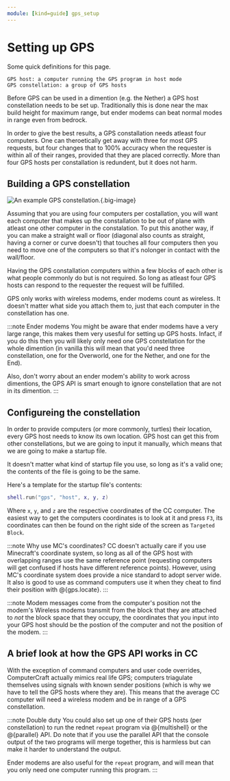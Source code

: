 ```yaml
---
module: [kind=guide] gps_setup
---
```


# Setting up GPS
Some quick definitions for this page.
```
GPS host: a computer running the GPS program in host mode
GPS constellation: a group of GPS hosts
```

Before GPS can be used in a dimention (e.g. the Nether) a GPS host constellation needs to be set up. Traditionally this is done near the max build height for maximum range, but ender modems can beat normal modes in range even from bedrock.

In order to give the best results, a GPS constallation needs atleast four computers. One can theroetically get away with three for most GPS requests, but four changes that to 100% accuracy when the requester is within all of their ranges, provided that they are placed correctly. More than four GPS hosts per constallation is redundent, but it does not harm.

## Building a GPS constellation
![An example GPS constellation.](images/gps-constellation-example.png){.big-image}

Assuming that you are using four computers per costallation, you will want each computer that makes up the constallation to be out of plane with atleast one other computer in the constalation. To put this another way, if you can make a straight wall or floor (diagonal also counts as straight, having a corner or curve doesn't) that touches all four computers then you need to move one of the computers so that it's nolonger in contact with the wall/floor.

Having the GPS constallation computers within a few blocks of each other is what people commonly do but is not required. So long as atleast four GPS hosts can respond to the requester the request will be fulfilled.

GPS only works with wireless modems, ender modems count as wireless. It doesn't matter what side you attach them to, just that each computer in the constellation has one.

:::note Ender modems
You might be aware that ender modems have a very large range, this makes them very usesful for setting up GPS hosts. Infact, if you do this then you will likely only need one GPS constellation for the whole dimention (in vanilla this will mean that you'd need three constellation, one for the Overworld, one for the Nether, and one for the End).

Also, don't worry about an ender modem's ability to work across dimentions, the GPS API is smart enough to ignore constellation that are not in its dimention.
:::

## Configureing the constellation
In order to provide computers (or more commonly, turtles) their location, every GPS host needs to know its own location. GPS host can get this from other constellations, but we are going to input it manually, which means that we are going to make a startup file.

It doesn't matter what kind of startup file you use, so long as it's a valid one; the contents of the file is going to be the same.

Here's a template for the startup file's contents:
```lua
shell.run("gps", "host", x, y, z)
```
Where `x`, `y`, and `z` are the respective coordinates of the CC computer. The easiest way to get the computers coordinates is to look at it and press `F3`, its coordinates can then be found on the right side of the screen as `Targeted Block`.

:::note Why use MC's coordinates?
CC doesn't actually care if you use Minecraft's coordinate system, so long as all of the GPS host with overlapping ranges use the same reference point (requesting computers will get confused if hosts have different reference points). However, using MC's coordinate system does provide a nice standard to adopt server wide. It also is good to use as command computers use it when they cheat to find their position with @{gps.locate}.
:::

:::note Modem messages come from the computer's position not the modem's
Wireless modems transmit from the block that they are attached to *not* the block space that they occupy, the coordinates that you input into your GPS host should be the postion of the computer and not the position of the modem.
:::

## A brief look at how the GPS API works in CC
With the exception of command computers and user code overrides, ComputerCraft actually mimics real life GPS; computers triagulate themselves using signals with known sender positions (which is why we have to tell the GPS hosts where they are). This means that the average CC computer will need a wireless modem and be in range of a GPS constellation.

:::note Double duty
You could also set up one of their GPS hosts (per constellation) to run the rednet `repeat` program via @{multishell} or the @{parallel} API. Do note that if you use the parallel API that the console output of the two programs will merge together, this is harmless but can make it harder to understand the output.

Ender modems are also useful for the `repeat` program, and will mean that you only need one computer running this program.
:::
